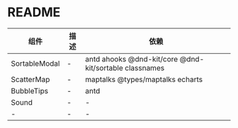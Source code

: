 # README

| 组件 | 描述 | 依赖 |
| --- | --- | --- |
| SortableModal | - | antd ahooks @dnd-kit/core @dnd-kit/sortable classnames |
| ScatterMap | - | maptalks @types/maptalks echarts |
| BubbleTips | - | antd |
| Sound | - | - |
| - | - | - |
